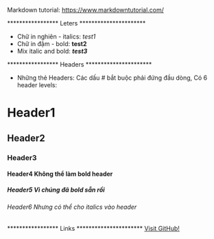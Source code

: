 Markdown tutorial: https://www.markdowntutorial.com/

***************** Leters **********************
- Chữ in nghiên - italics: _test1_ 
- Chữ in đậm - bold: **test2**
- Mix italic and bold: _**test3**_

***************** Headers **********************
- Những thẻ Headers: Các dấu # bắt buộc phải đứng đầu dòng, Có 6 header levels:
# Header1
## Header2
### Header3
#### Header4 Không thể làm **bold** header
##### Header5 Vì chúng đã **bold** sẵn rồi
###### Header6 Nhưng có thể cho _italics_ vào header

***************** Links **********************
[Visit GitHub!](www.github.com)